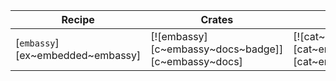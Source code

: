 | Recipe | Crates | Categories |
|--------|--------|------------|
| [`embassy`][ex~embedded~embassy] | [![embassy][c~embassy~docs~badge]][c~embassy~docs] | [![cat~embedded][cat~embedded~badge]][cat~embedded] |
